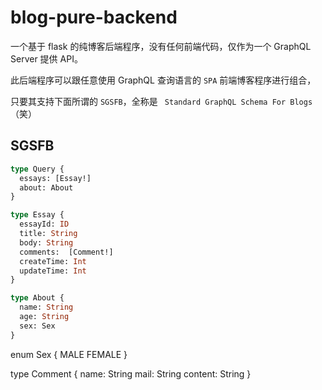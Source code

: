# blog-pure-backend
一个基于 flask 的纯博客后端程序，没有任何前端代码，仅作为一个 GraphQL Server 提供 API。

此后端程序可以跟任意使用 GraphQL 查询语言的 `SPA` 前端博客程序进行组合，

只要其支持下面所谓的 `SGSFB`，全称是 ` Standard GraphQL Schema For Blogs` （笑）

## SGSFB

```graphql
type Query {
  essays: [Essay!]
  about: About
}

type Essay {
  essayId: ID
  title: String
  body: String
  comments:  [Comment!]
  createTime: Int
  updateTime: Int
}

type About {
  name: String
  age: String
  sex: Sex
}
```

enum Sex {
  MALE
  FEMALE
}

type Comment {
  name: String
  mail: String
  content: String
}
